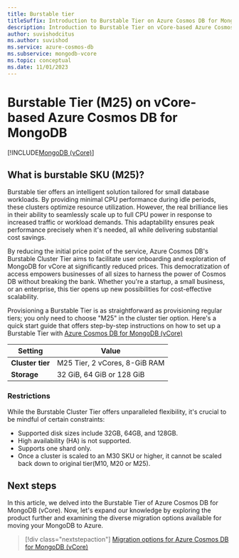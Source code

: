 ```yaml
---
title: Burstable tier
titleSuffix: Introduction to Burstable Tier on Azure Cosmos DB for MongoDB (vCore)
description: Introduction to Burstable Tier on vCore-based Azure Cosmos DB for MongoDB.
author: suvishodcitus
ms.author: suvishod
ms.service: azure-cosmos-db
ms.subservice: mongodb-vcore
ms.topic: conceptual
ms.date: 11/01/2023
---
```


# Burstable Tier (M25) on vCore-based Azure Cosmos DB for MongoDB

[!INCLUDE[MongoDB (vCore)](~/reusable-content/ce-skilling/azure/includes/cosmos-db/includes/appliesto-mongodb-vcore.md)]


## What is burstable SKU (M25)?

Burstable tier offers an intelligent solution tailored for small database workloads. By providing minimal CPU performance during idle periods, these clusters optimize resource utilization. However, the real brilliance lies in their ability to seamlessly scale up to full CPU power in response to increased traffic or workload demands. This adaptability ensures peak performance precisely when it's needed, all while delivering substantial cost savings.

By reducing the initial price point of the service, Azure Cosmos DB's Burstable Cluster Tier aims to facilitate user onboarding and exploration of MongoDB for vCore at significantly reduced prices. This democratization of access empowers businesses of all sizes to harness the power of Cosmos DB without breaking the bank. Whether you're a startup, a small business, or an enterprise, this tier opens up new possibilities for cost-effective scalability.

Provisioning a Burstable Tier is as straightforward as provisioning regular tiers; you only need to choose "M25" in the cluster tier option. Here's a quick start guide that offers step-by-step instructions on how to set up a Burstable Tier with [Azure Cosmos DB for MongoDB (vCore)](quickstart-portal.md)


  | Setting | Value |
  | --- | --- |
  | **Cluster tier** | M25 Tier, 2 vCores, 8-GiB RAM |
  | **Storage** | 32 GiB, 64 GiB or 128 GiB |

### Restrictions

While the Burstable Cluster Tier offers unparalleled flexibility, it's crucial to be mindful of certain constraints:

- Supported disk sizes include 32GB, 64GB, and 128GB. 
- High availability (HA) is not supported.
- Supports one shard only.
- Once a cluster is scaled to an M30 SKU or higher, it cannot be scaled back down to original tier(M10, M20 or M25).

## Next steps

In this article, we delved into the Burstable Tier of Azure Cosmos DB for MongoDB (vCore). Now, let's expand our knowledge by exploring the product further and examining the diverse migration options available for moving your MongoDB to Azure.

> [!div class="nextstepaction"]
> [Migration options for Azure Cosmos DB for MongoDB (vCore)](migration-options.md)
